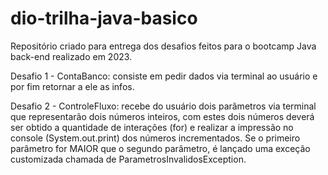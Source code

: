# dio-trilha-java-basico

Repositório criado para entrega dos desafios feitos para o bootcamp Java back-end realizado em 2023.

Desafio 1 - ContaBanco: consiste em pedir dados via terminal ao usuário e por fim retornar a ele as infos.

Desafio 2 - ControleFluxo: recebe do usuário dois parâmetros via terminal que representarão dois números inteiros, com estes dois números deverá ser obtido a quantidade de interações (for) e realizar a impressão no console (System.out.print) dos números incrementados. Se o primeiro parâmetro for MAIOR que o segundo parâmetro, é lançado uma exceção customizada chamada de ParametrosInvalidosException.

